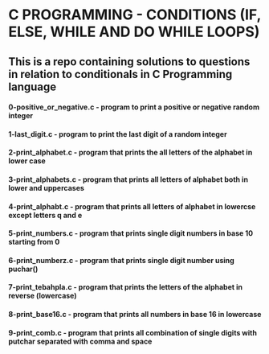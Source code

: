 # C PROGRAMMING - CONDITIONS (IF, ELSE, WHILE AND DO WHILE LOOPS)
## This is a repo containing solutions to questions in relation to conditionals in C Programming language
#### 0-positive_or_negative.c - program to print a positive or negative random integer
#### 1-last_digit.c - program to print the last digit of a random integer
#### 2-print_alphabet.c - program that prints the all  letters of the alphabet in lower case
#### 3-print_alphabets.c - program that prints all letters of alphabet both in lower and uppercases
#### 4-print_alphabt.c - program that prints all letters of alphabet in lowercse except letters q and e
#### 5-print_numbers.c - program that prints single digit numbers in base 10 starting from 0
#### 6-print_numberz.c - program that prints single digit number using puchar()
#### 7-print_tebahpla.c - program that prints the letters of the alphabet in reverse (lowercase)
#### 8-print_base16.c - program that prints all numbers in base 16 in lowercase
#### 9-print_comb.c - program that prints all combination of single digits with putchar separated with comma and space
